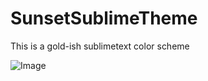 # SunsetSublimeTheme
This is a gold-ish sublimetext color scheme

![Image](https://github.com/AnGlonchas/SunsetSublimeTheme/tree/main/img/img.png)
